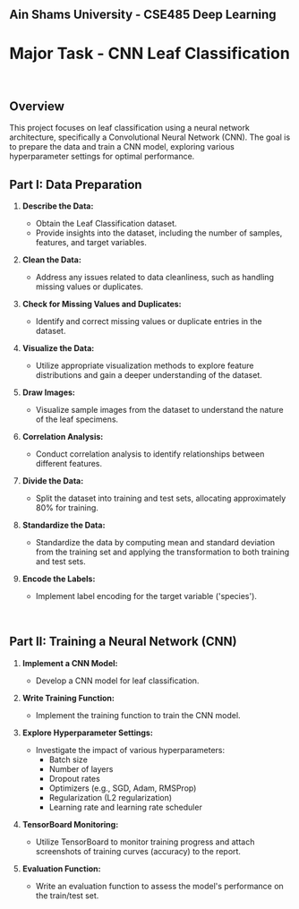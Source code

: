 ## Ain Shams University - CSE485 Deep Learning

# Major Task - CNN Leaf Classification

<br>

## Overview

This project focuses on leaf classification using a neural network architecture, specifically a Convolutional Neural Network (CNN). The goal is to prepare the data and train a CNN model, exploring various hyperparameter settings for optimal performance.

## Part I: Data Preparation

1. **Describe the Data:**

   - Obtain the Leaf Classification dataset.
   - Provide insights into the dataset, including the number of samples, features, and target variables.

2. **Clean the Data:**

   - Address any issues related to data cleanliness, such as handling missing values or duplicates.

3. **Check for Missing Values and Duplicates:**

   - Identify and correct missing values or duplicate entries in the dataset.

4. **Visualize the Data:**

   - Utilize appropriate visualization methods to explore feature distributions and gain a deeper understanding of the dataset.

5. **Draw Images:**

   - Visualize sample images from the dataset to understand the nature of the leaf specimens.

6. **Correlation Analysis:**

   - Conduct correlation analysis to identify relationships between different features.

7. **Divide the Data:**

   - Split the dataset into training and test sets, allocating approximately 80% for training.

8. **Standardize the Data:**

   - Standardize the data by computing mean and standard deviation from the training set and applying the transformation to both training and test sets.

9. **Encode the Labels:**
   - Implement label encoding for the target variable ('species').

<br>

## Part II: Training a Neural Network (CNN)

1. **Implement a CNN Model:**

   - Develop a CNN model for leaf classification.

2. **Write Training Function:**

   - Implement the training function to train the CNN model.

3. **Explore Hyperparameter Settings:**

   - Investigate the impact of various hyperparameters:
     - Batch size
     - Number of layers
     - Dropout rates
     - Optimizers (e.g., SGD, Adam, RMSProp)
     - Regularization (L2 regularization)
     - Learning rate and learning rate scheduler

4. **TensorBoard Monitoring:**

   - Utilize TensorBoard to monitor training progress and attach screenshots of training curves (accuracy) to the report.

5. **Evaluation Function:**
   - Write an evaluation function to assess the model's performance on the train/test set.

<br>
